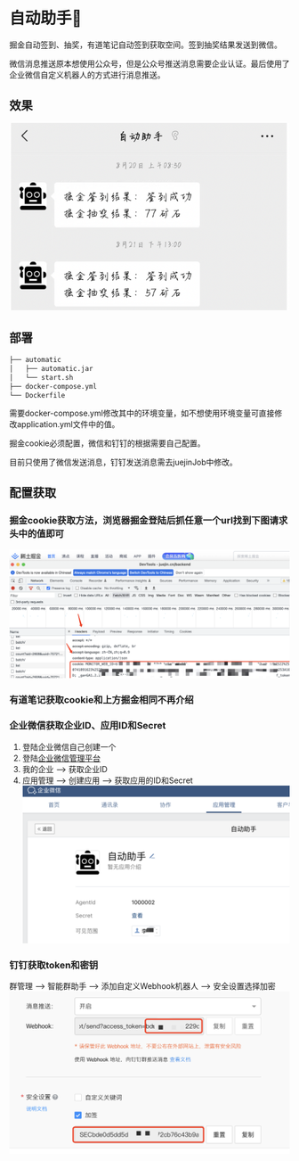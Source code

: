# 自动助手🚀️

掘金自动签到、抽奖，有道笔记自动签到获取空间。签到抽奖结果发送到微信。

微信消息推送原本想使用公众号，但是公众号推送消息需要企业认证。最后使用了企业微信自定义机器人的方式进行消息推送。

## 效果

![image.png](assets/effect.png)

## 部署

````
├── automatic
│   ├── automatic.jar
│   └── start.sh
├── docker-compose.yml
└── Dockerfile
````

需要docker-compose.yml修改其中的环境变量，如不想使用环境变量可直接修改application.yml文件中的值。

掘金cookie必须配置，微信和钉钉的根据需要自己配置。

目前只使用了微信发送消息，钉钉发送消息需去juejinJob中修改。

## 配置获取

### 掘金cookie获取方法，浏览器掘金登陆后抓任意一个url找到下图请求头中的值即可

![image.png](assets/juejin_getCookie.png)

### 有道笔记获取cookie和上方掘金相同不再介绍

### 企业微信获取企业ID、应用ID和Secret

1. 登陆企业微信自己创建一个
2. 登陆[企业微信管理平台](https://work.weixin.qq.com/wework_admin/frame#index)
3. 我的企业 --> 获取企业ID
4. 应用管理 --> 创建应用 --> 获取应用的ID和Secret ![image.png](assets/weixin_getAppInfo.png)

### 钉钉获取token和密钥

群管理 --> 智能群助手 --> 添加自定义Webhook机器人 --> 安全设置选择加密![image.png](assets/dingtalk_getRobotInfo.png)
